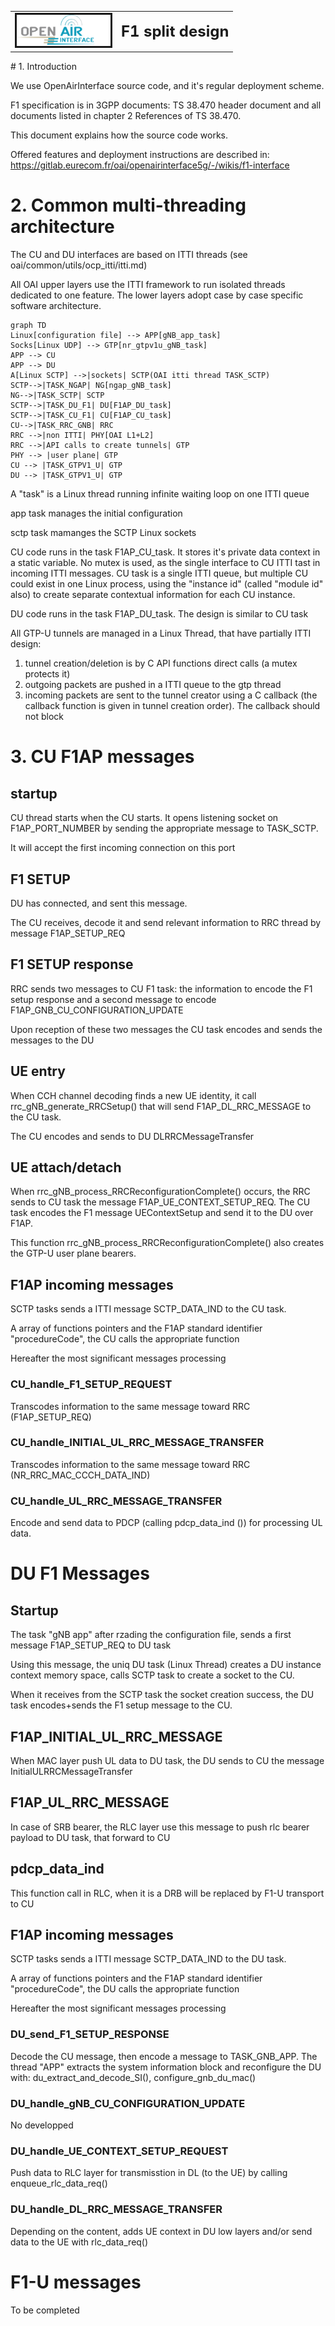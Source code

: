 <table style="border-collapse: collapse; border: none;">
  <tr style="border-collapse: collapse; border: none;">
    <td style="border-collapse: collapse; border: none;">
      <a href="http://www.openairinterface.org/">
         <img src="./images/oai_final_logo.png" alt="" border=3 height=50 width=150>
         </img>
      </a>
    </td>
    <td style="border-collapse: collapse; border: none; vertical-align: center;">
      <b><font size = "5">F1 split design</font></b>
    </td>
  </tr>
</table>
# 1. Introduction

We use OpenAirInterface source code, and it's regular deployment scheme.

F1 specification is in 3GPP documents: TS 38.470 header document and all documents listed in chapter 2 References of TS 38.470.

This document explains how the source code works.

Offered features and deployment instructions are described in: 
https://gitlab.eurecom.fr/oai/openairinterface5g/-/wikis/f1-interface

# 2. Common multi-threading architecture #

The CU and DU interfaces are based on ITTI threads (see oai/common/utils/ocp_itti/itti.md)

All OAI upper layers use the ITTI framework to run isolated threads dedicated to one feature.
The lower layers adopt case by case specific software architecture.

```mermaid
graph TD
Linux[configuration file] --> APP[gNB_app_task]
Socks[Linux UDP] --> GTP[nr_gtpv1u_gNB_task]
APP --> CU
APP --> DU
A[Linux SCTP] -->|sockets| SCTP(OAI itti thread TASK_SCTP)
SCTP-->|TASK_NGAP| NG[ngap_gNB_task]
NG-->|TASK_SCTP| SCTP
SCTP-->|TASK_DU_F1| DU[F1AP_DU_task]
SCTP-->|TASK_CU_F1| CU[F1AP_CU_task]
CU-->|TASK_RRC_GNB| RRC
RRC -->|non ITTI| PHY[OAI L1+L2]
RRC -->|API calls to create tunnels| GTP
PHY --> |user plane| GTP
CU --> |TASK_GTPV1_U| GTP
DU --> |TASK_GTPV1_U| GTP
```
A "task" is a Linux thread running infinite waiting loop on one ITTI queue 

app task manages the initial configuration

sctp task mamanges the SCTP Linux sockets

CU code runs in the task F1AP_CU_task. It stores it's private data context in a static variable. No mutex is used, as the single interface to CU ITTI tast in incoming ITTI messages. CU task is a single ITTI queue, but multiple CU could exist in one Linux process, using the "instance id" (called "module id" also) to create separate contextual information for each CU instance.

DU code runs in the task F1AP_DU_task. The design is similar to CU task

All GTP-U tunnels are managed in a Linux Thread, that have partially ITTI design: 

1. tunnel creation/deletion is by C API functions direct calls (a mutex protects it)
2. outgoing packets are pushed in a ITTI queue to the gtp thread
3. incoming packets are sent to the tunnel creator using a C callback (the callback function is given in tunnel creation order). The callback should not block



# 3. CU F1AP messages  #

## startup

CU thread starts when the CU starts. It opens listening socket on F1AP_PORT_NUMBER by sending the appropriate message to TASK_SCTP.

It will accept the first incoming connection on this port

## F1 SETUP

DU has connected, and sent this message.

The CU receives, decode it and send relevant information to RRC thread by message F1AP_SETUP_REQ

## F1 SETUP response

RRC sends two messages to CU F1 task: the information to encode the F1 setup response and a second message to encode F1AP_GNB_CU_CONFIGURATION_UPDATE

Upon reception of these two messages the CU task encodes and sends the messages to the DU

## UE entry

When CCH channel decoding finds a new UE identity, it call rrc_gNB_generate_RRCSetup() that will send F1AP_DL_RRC_MESSAGE to the CU task.

The CU encodes and sends to DU DLRRCMessageTransfer

## UE attach/detach

When rrc_gNB_process_RRCReconfigurationComplete() occurs, the RRC sends to CU task the message F1AP_UE_CONTEXT_SETUP_REQ. The CU task encodes the F1 message UEContextSetup and send it to the DU over F1AP.

This function rrc_gNB_process_RRCReconfigurationComplete() also creates the GTP-U user plane bearers.

## F1AP incoming messages

SCTP tasks sends a ITTI message  SCTP_DATA_IND to the CU task.

A array of functions pointers and the F1AP standard identifier "procedureCode", the CU calls the appropriate function

Hereafter the most significant messages processing

### CU_handle_F1_SETUP_REQUEST

Transcodes information to the same message toward RRC (F1AP_SETUP_REQ)

### CU_handle_INITIAL_UL_RRC_MESSAGE_TRANSFER

Transcodes information to the same message toward RRC (NR_RRC_MAC_CCCH_DATA_IND)

### CU_handle_UL_RRC_MESSAGE_TRANSFER

Encode and send data to PDCP  (calling pdcp_data_ind ()) for processing UL data.

# DU F1 Messages

## Startup

The task "gNB app" after rzading the configuration file, sends a first message F1AP_SETUP_REQ to DU task

Using this message, the uniq DU task (Linux Thread) creates a DU instance context memory space, calls SCTP task to create a socket to the CU.

When it receives from the SCTP task the socket creation success, the DU task encodes+sends the F1 setup message to the CU.

## F1AP_INITIAL_UL_RRC_MESSAGE

When MAC layer push UL data to DU task, the DU sends to CU the message InitialULRRCMessageTransfer

## F1AP_UL_RRC_MESSAGE

In case of SRB bearer, the RLC layer use this message to push rlc bearer payload to DU task, that forward to CU

## pdcp_data_ind

This function call in RLC, when it is a DRB will be replaced by F1-U transport to CU

## F1AP incoming messages

SCTP tasks sends a ITTI message  SCTP_DATA_IND to the DU task.

A array of functions pointers and the F1AP standard identifier "procedureCode", the DU calls the appropriate function

Hereafter the most significant messages processing

### DU_send_F1_SETUP_RESPONSE

Decode the CU message, then encode a message to TASK_GNB_APP. The thread "APP" extracts the system information block and reconfigure the DU with: du_extract_and_decode_SI(), configure_gnb_du_mac()

### DU_handle_gNB_CU_CONFIGURATION_UPDATE

No developped

### DU_handle_UE_CONTEXT_SETUP_REQUEST

Push data to RLC layer for transmisstion in DL (to the UE) by calling enqueue_rlc_data_req()

### DU_handle_DL_RRC_MESSAGE_TRANSFER

Depending on the content, adds UE context in DU low layers and/or send data to the UE with rlc_data_req()

# F1-U messages 

To be completed
